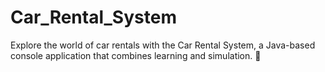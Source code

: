 # Car_Rental_System
Explore the world of car rentals with the Car Rental System, a Java-based console application that combines learning and simulation. 🌟
